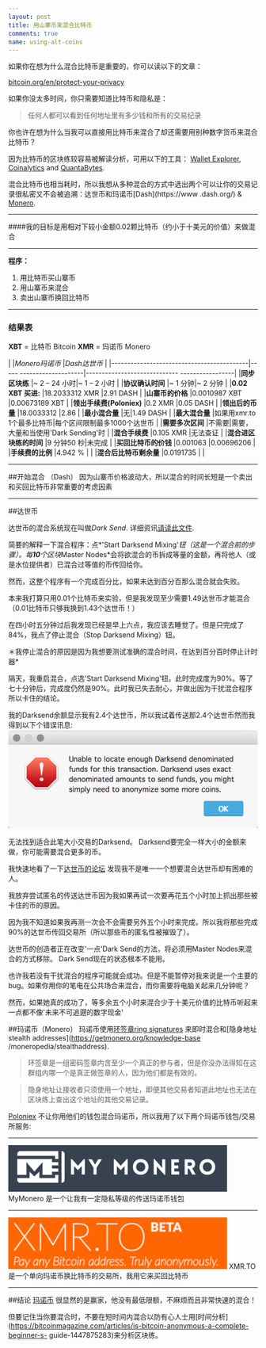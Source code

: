 ```yaml
---
layout: post
title: 用山寨币来混合比特币
comments: true
name: using-alt-coins
---
```


如果你在想为什么混合比特币是重要的，你可以读以下的文章：

[bitcoin.org/en/protect-your-privacy](https://bitcoin.org/zh_TW/protect-your-privacy)

如果你没太多时间，你只需要知道比特币和隐私是：

>任何人都可以看到任何地址里有多少钱和所有的交易纪录

你也许在想为什么当我可以直接用比特币来混合了却还需要用别种数字货币来混合比特币？

因为比特币的区块练较容易被解读分析，可用以下的工具： [Wallet Explorer](https://www.walletexplorer.com/), [Coinalytics](http://coinalytics.co/) and [ QuantaBytes](http://www.quantabytes.com/).

混合比特币也相当耗时，所以我想从多种混合的方式中选出两个可以让你的交易记录很私密又不会被追溯：达世币和玛诺币[Dash](https://www .dash.org/) & [Monero](https://getmonero.org/home).

- - -

####我的目标是用相对下较小金额0.02颗比特币（约小于十美元的价值）来做混合

- - -
**程序：**

1. 用比特币买山寨币
2. 用山寨币来混合
3. 卖出山寨币换回比特币



---

### 结果表

**XBT** = 比特币 Bitcoin
**XMR** = 玛诺币 Monero

| |*Monero玛诺币* |*Dash达世币* |
|-------------------------------------------|----- --------------------|----------------------------- -----------------|
|**同步区块练** |~ 2 – 24 小时|~ 1 – 2 小时 |
|**协议确认时间** |~ 1 分钟|~ 2 分钟 |
|**0.02 XBT 买进:** |18.2033312 XMR |2.91 DASH |
|**山寨币的价格** |0.0010987 XBT |0.00673189 XBT |
|**领出手续费(Poloniex)** |0.2 XMR |0.05 DASH |
|**领出后的币量** |18.0033312 |2.86 |
|**最小混合量** |无|1.49 DASH |
|**最大混合量** |如果用xmr.to 1个最多比特币|每个区间限制最多1000个达世币 |
|**需要多次区间** |不需要|需要，大量和当使用'Dark Sending'时 |
|**混合手续费** |0.105 XMR |无法查证 |
|**混合进区块练的时间** |9 分钟50 秒|未完成 |
|**买回比特币的价钱** |0.001063 |0.00696206 |
|**手续费的比例** |4.942 % | |
|**混合后比特币剩余量** |0.0191735 | |



- - -

##开始混合 （Dash）
因为山寨币价格波动大，所以混合的时间长短是一个卖出和买回比特币非常重要的考虑因素

---

##达世币

达世币的混合系统现在叫做*Dark Send*. 详细资讯[请读此文件](https://dashpay.atlassian.net/wiki/display/DOC/Introduction+To+Darksend).

简要的解释一下混合程序：点*'Start Darksend Mixing'*钮（这是一个混合前的步骤）。每**10**个区块*Master Nodes*会将欲混合的币拆成等量的金额，再将他人（或是水位提供者）已混合过等值的币传回给你。

然而，这整个程序有一个完成百分比，如果未达到百分百那么混合就会失败。

本来我打算只用0.01个比特币来实验，但是我发现至少需要1.49达世币才能混合（0.01比特币只够我换到1.43个达世币！）

在四小时五分钟过后我发现已经是早上六点，我应该去睡觉了。但是只完成了84%，我点了停止混合（Stop Darksend Mixing）钮。

＊我停止混合的原因是因为我想要测试准确的混合时间，在达到百分百时停止计时器*

隔天，我重启混合，点选'Start Darksend Mixing'钮。此时完成度为90%。等了七十分钟后，完成度仍然是90%。此时我已失去耐心，并做出因为干扰混合程序所以卡住的结论。

我的Darksend余额显示我有2.4个达世币，所以我试着传送那2.4个达世币然而我得到以下个错误讯息:
![errorMsgUnableToAnonymise](/images/unableToAnonymise.png)

无法找到适合此笔大小交易的Darksend。 Darksend要完全一样大小的金额来做，你可能需要混合更多的币。

我快速地看了一下[达世币的论坛](https://dashtalk.org/forums/darksend-questions-and-help.77/) 发现我不是唯一一个想要混合达世币却有困难的人。

我放弃尝试匿名的传送达世币因为我如果再试一次要再花五个小时加上抓出那些被卡住的币的原因。

因为我不知道如果我再测一次会不会需要另外五个小时来完成，所以我将那些完成90%的达世币传回交易所（所以那些币的匿名性被摧毁了）。

达世币的创造者正在改变'一点'Dark Send的方法，将必须用Master Nodes来混合的方式移除。 Dark Send现在的状态根本不能用。

也许我若没有干扰混合的程序可能就会成功。但是不能暂停对我来说是一个主要的bug。如果你用你的笔电在公共场合来混合，而你需要将电脑关起来几分钟呢？

然而，如果她真的成功了，等多余五个小时来混合少于十美元价值的比特币听起来一点都不像'未来不可追遡的数字现金'

##玛诺币（Monero）
玛诺币使用[环签章ring signatures](https://getmonero.org/knowledge-base/moneropedia/ringsignatures) 来即时混合和[隐身地址stealth addresses](https://getmonero.org/knowledge-base /moneropedia/stealthaddress).

>环签章是一组密码签章内含至少一个真正的参与者，但是你没办法得知在这群组内哪一个是真正做签章的人，因为他们都是有效的。

>隐身地址让接收者只须使用一个地址，即便其他交易者知道此地址也无法在区块练上查出这个地址的其他交易记录。

[Poloniex](https://poloniex.com) 不让你用他们的钱包混合玛诺币，所以我用了以下两个玛诺币钱包/交易所服务:

- - -
[![Mymonero](/images/mymonero.png)](https://mymonero.com) MyMonero 是一个​​让我有一定隐私等级的传送玛诺币钱包

- - -
[![xmr.to](/images/xmrto.png)](https://xmr.to) XMR.TO 是一个单向玛诺币换比特币的交易所，我用它来买回比特币

- - -

##结论
[玛诺币](https://getmonero.org/home) 很显然的是赢家，他没有最低限额，不麻烦而且非常快速的混合！

但要记住当你要混合时，不要在短时间内混合以防有心人士用[时间分析](https://bitcoinmagazine.com/articles/is-bitcoin-anonymous-a-complete-beginner-s- guide-1447875283)来分析区块练。
